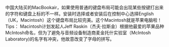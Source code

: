 中国大陆买的MacBookair，如果使用普通的键盘布局可能会出现某些按键打出来的字符和键盘上标的不一样。安装时选择或者安装后在控制中心选择English（UK，Macintosh）这个键盘布局比较完美。这个Macintosh就是苹果电脑啦！
Tips：
Macintosh计划发起人Jeff Raskin（杰夫·拉斯金）根据他最爱的苹果品种McIntosh命名，但为了避免与音频设备制造商麦金托什实验室（McIntosh Laboratory)的名字有冲突，他故意改变了字母的拼写。
